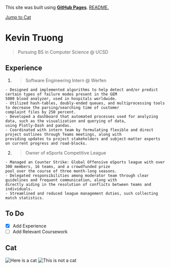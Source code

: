 This site was built using [**GitHub Pages**](https://pages.github.com/).
[README.](/README.md)

[Jump to Cat](https://wozzack.github.io/pages/#cat)

# Kevin Truong
> Pursuing BS in Computer Science @ UCSD

## Experience
1. > Software Engineering Intern @ Werfen
```
- Designed and implemented algorithms to help detect and/or predict certain types of failure modes present in the GEM
5000 blood analyzer, used in hospitals worldwide.
- Utilized hash-tables, doubly-ended queues, and multiprocessing tools to decrease the parsing/searching time of customer
complaint files by 250 percent.
- Developed a dashboard that automated processes used for analyzing data, such as the visualization and querying of data,
using Plotly-Dash and pandas.
- Coordinated with intern team by formulating flexible and direct project outlines through Teams meetings, along with
providing updates to project stakeholders and subject-matter experts on current progress and road-blocks.
```
2. > Owner of eSports Competitive League
```
- Managed an Counter Strike: Global Offensive eSports league with over 300 members, 16 teams, and a crowdfunded prize
pool over the course of three month-long seasons.
- Delegated responsibilities among moderator team through clear guidelines and frequent communication, along with
directly aiding in the resolution of conflicts between teams and individuals.
- Streamlined and reduced league management duties, such collecting match statistics.
```

## To Do
- [X] Add Experience
- [ ] Add Relevant Coursework

## Cat
![Here is a cat](https://myoctocat.com/assets/images/base-octocat.svg)
![This is not a cat](https://cdn.vectorstock.com/i/1000x1000/75/64/penguin-flat-style-profile-vector-25127564.webp)